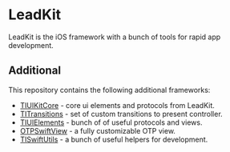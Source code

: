 # LeadKit
LeadKit is the iOS framework with a bunch of tools for rapid app development.  

## Additional
This repository contains the following additional frameworks:
- [TIUIKitCore](TIUIKitCore) - core ui elements and protocols from LeadKit.
- [TITransitions](TITransitions) - set of custom transitions to present controller.
- [TIUIElements](TIUIElements) - bunch of of useful protocols and views.
- [OTPSwiftView](OTPSwiftView) - a fully customizable OTP view.
- [TISwiftUtils](TISwiftUtils) - a bunch of useful helpers for development.

